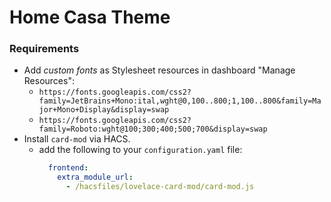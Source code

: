 # Home Casa Theme

### Requirements

- Add *custom fonts* as Stylesheet resources in dashboard "Manage Resources":
  - `https://fonts.googleapis.com/css2?family=JetBrains+Mono:ital,wght@0,100..800;1,100..800&family=Major+Mono+Display&display=swap`
  - `https://fonts.googleapis.com/css2?family=Roboto:wght@100;300;400;500;700&display=swap`
- Install `card-mod` via HACS.
  - add the following to your `configuration.yaml` file:
    ```yaml
      frontend: 
        extra_module_url:
          - /hacsfiles/lovelace-card-mod/card-mod.js
    ```
